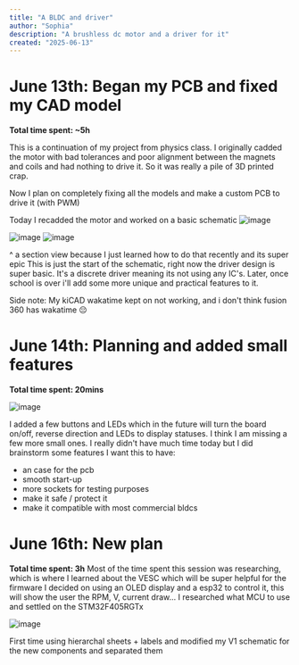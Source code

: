 ```yaml
---
title: "A BLDC and driver"
author: "Sophia"
description: "A brushless dc motor and a driver for it"
created: "2025-06-13"
---
```

# June 13th: Began my PCB and fixed my CAD model

**Total time spent: ~5h**

This is a continuation of my project from physics class. I originally cadded the motor with bad tolerances and poor alignment between the magnets and coils and had nothing to drive it.
So it was really a pile of 3D printed crap. 

Now I plan on completely fixing all the models and make a custom PCB to drive it (with PWM) 

Today I recadded the motor and worked on a basic schematic
![image](https://github.com/user-attachments/assets/b18d0699-c844-4d04-8c96-410b34224612)

![image](https://github.com/user-attachments/assets/cd8bc1e1-d3f9-4139-9f9d-40f303253915)
![image](https://github.com/user-attachments/assets/1df7d0f2-cb2c-4179-9653-132d3f8a3a28)

^ a section view because I just learned how to do that recently and its super epic
This is just the start of the schematic, right now the driver design is super basic. It's a discrete driver meaning its not using any IC's. Later, once school is over i'll add some more unique and practical features to it.

Side note: My kiCAD wakatime kept on not working, and i don't think fusion 360 has wakatime 😔

# June 14th: Planning and added small features

**Total time spent: 20mins**


![image](https://github.com/user-attachments/assets/724de8ed-ba91-471f-956a-3230b34abac0)


I added a few buttons and LEDs which in the future will turn the board on/off, reverse direction and LEDs to display statuses. I think I am missing a few more small ones. 
I really didn't have much time today but I did brainstorm some features I want this to have:
- an case for the pcb
- smooth start-up
- more sockets for testing purposes
- make it safe / protect it
- make it compatible with most commercial bldcs 

# June 16th: New plan

**Total time spent: 3h**
Most of the time spent this session was researching, which is where I learned about the VESC which will be super helpful for the firmware
I decided on using an OLED display and a esp32 to control it, this will show the user the RPM, V, current draw...
I researched what MCU to use and settled on the STM32F405RGTx

![image](https://github.com/user-attachments/assets/f5c5aeb2-181a-4e5f-a779-eb59bea0f64e)

First time using hierarchal sheets + labels and modified my V1 schematic for the new components and separated them
